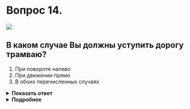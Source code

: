 # Вопрос 14.

![](https://s.drom.ru/i24227/pdd/tickets/2016/1542608748.jpg)

## В каком случае Вы должны уступить дорогу трамваю?

1. При повороте налево
2. При движении прямо
3. В обоих перечисленных случаях

<details>
<summary><b>Показать ответ</b></summary>
Правильный ответ: 3
</details>
<details>
<summary><b>Подробнее</b></summary>
Перекрёсток равнозначный. Трамвай в равнозначных условиях имеет преимущество перед безрельсовыми транспортными средствами. Вы уступаете дорогу в обоих перечисленных случаях.
(Пункт 13.11 ПДД)
</details>